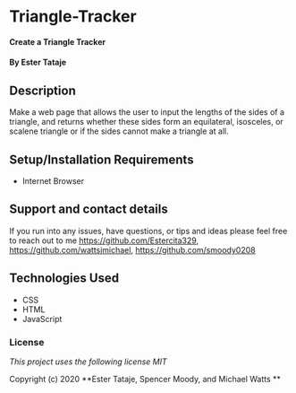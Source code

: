 # Triangle-Tracker

#### Create a Triangle Tracker

#### By **Ester Tataje**

## Description
Make a web page that allows the user to input the lengths of the sides of a triangle, and returns whether these sides form an equilateral, isosceles, or scalene triangle or if the sides cannot make a triangle at all.



## Setup/Installation Requirements

* Internet Browser

## Support and contact details

If you run into any issues, have questions, or tips and ideas please feel free to reach out to me https://github.com/Estercita329, https://github.com/wattsjmichael, https://github.com/smoody0208

## Technologies Used

* CSS
* HTML
* JavaScript

### License

*This project uses the following license MIT*

Copyright (c) 2020 **Ester Tataje, Spencer Moody, and Michael Watts **
